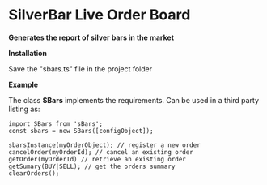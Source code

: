 <H1>SilverBar Live Order Board</H1>

<B>Generates the report of silver bars in the market </B>

<B>Installation</B>

Save the "sbars.ts" file in the project folder  


<B>Example</B>

The class <b>SBars</b> implements the requirements. Can be used in a third party listing as:

    import SBars from 'sBars';
    const sbars = new SBars([configObject]);
    
    sbarsInstance(myOrderObject); // register a new order
    cancelOrder(myOrderId); // cancel an existing order
    getOrder(myOrderId) // retrieve an existing order 
    getSumary(BUY|SELL); // get the orders summary
    clearOrders(); 